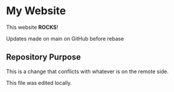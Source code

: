 # My Website

This website __ROCKS__!

Updates made on main on GitHub before rebase

## Repository Purpose

This is a change that conflicts with whatever is on the remote side.

This file was edited locally.